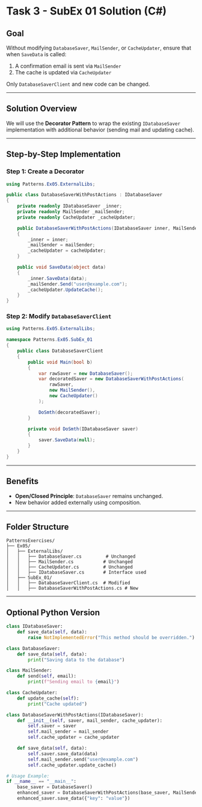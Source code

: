 # Task 3 - SubEx 01 Solution (C#)

## Goal

Without modifying `DatabaseSaver`, `MailSender`, or `CacheUpdater`, ensure that when `SaveData` is called:

1. A confirmation email is sent via `MailSender`
2. The cache is updated via `CacheUpdater`

Only `DatabaseSaverClient` and new code can be changed.

---

## Solution Overview

We will use the **Decorator Pattern** to wrap the existing `IDatabaseSaver` implementation with additional behavior (sending mail and updating cache).

---

## Step-by-Step Implementation

### Step 1: Create a Decorator

```csharp
using Patterns.Ex05.ExternalLibs;

public class DatabaseSaverWithPostActions : IDatabaseSaver
{
    private readonly IDatabaseSaver _inner;
    private readonly MailSender _mailSender;
    private readonly CacheUpdater _cacheUpdater;

    public DatabaseSaverWithPostActions(IDatabaseSaver inner, MailSender mailSender, CacheUpdater cacheUpdater)
    {
        _inner = inner;
        _mailSender = mailSender;
        _cacheUpdater = cacheUpdater;
    }

    public void SaveData(object data)
    {
        _inner.SaveData(data);
        _mailSender.Send("user@example.com");
        _cacheUpdater.UpdateCache();
    }
}
```

### Step 2: Modify `DatabaseSaverClient`

```csharp
using Patterns.Ex05.ExternalLibs;

namespace Patterns.Ex05.SubEx_01
{
    public class DatabaseSaverClient
    {
        public void Main(bool b)
        {
            var rawSaver = new DatabaseSaver();
            var decoratedSaver = new DatabaseSaverWithPostActions(
                rawSaver,
                new MailSender(),
                new CacheUpdater()
            );

            DoSmth(decoratedSaver);
        }

        private void DoSmth(IDatabaseSaver saver)
        {
            saver.SaveData(null);
        }
    }
}
```

---

## Benefits

* **Open/Closed Principle**: `DatabaseSaver` remains unchanged.
* New behavior added externally using composition.

---

## Folder Structure

```
PatternsExercises/
├── Ex05/
│   ├── ExternalLibs/
│   │   ├── DatabaseSaver.cs         # Unchanged
│   │   ├── MailSender.cs           # Unchanged
│   │   ├── CacheUpdater.cs         # Unchanged
│   │   ├── IDatabaseSaver.cs       # Interface used
│   ├── SubEx_01/
│   │   ├── DatabaseSaverClient.cs  # Modified
│   │   ├── DatabaseSaverWithPostActions.cs # New
```

---

## Optional Python Version

```python
class IDatabaseSaver:
    def save_data(self, data):
        raise NotImplementedError("This method should be overridden.")

class DatabaseSaver:
    def save_data(self, data):
        print("Saving data to the database")

class MailSender:
    def send(self, email):
        print(f"Sending email to {email}")

class CacheUpdater:
    def update_cache(self):
        print("Cache updated")

class DatabaseSaverWithPostActions(IDatabaseSaver):
    def __init__(self, saver, mail_sender, cache_updater):
        self.saver = saver
        self.mail_sender = mail_sender
        self.cache_updater = cache_updater

    def save_data(self, data):
        self.saver.save_data(data)
        self.mail_sender.send("user@example.com")
        self.cache_updater.update_cache()

# Usage Example:
if __name__ == "__main__":
    base_saver = DatabaseSaver()
    enhanced_saver = DatabaseSaverWithPostActions(base_saver, MailSender(), CacheUpdater())
    enhanced_saver.save_data({"key": "value"})
```
